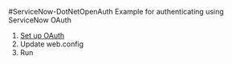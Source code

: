 #ServiceNow-DotNetOpenAuth
Example for authenticating using ServiceNow OAuth

1. [Set up OAuth](https://docs.servicenow.com/bundle/london-platform-administration/page/administer/security/task/t_SettingUpOAuth.html)
2. Update web.config
3. Run